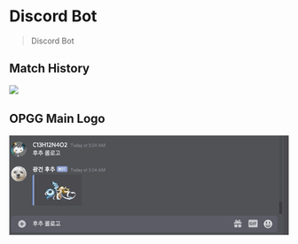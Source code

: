 # Discord Bot

> Discord Bot

## Match History
<img src="img/Match_history_example.gif">

## OPGG Main Logo
<img src="img/Opgg_logo_example.gif">
